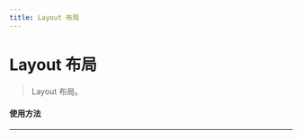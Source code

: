```yaml
---
title: Layout 布局
---
```


# Layout 布局

> Layout 布局。

#### 使用方法

---

<ClientOnly>
  <layout-1></layout-1>
  <layout-2></layout-2>
  <layout-3></layout-3>
</ClientOnly>
